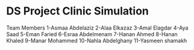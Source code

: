 # DS Project Clinic Simulation 
Team Members
1-Asmaa Abdelaziz 
2-Alaa Elkazaz 
3-Amal Elagdar 
4-Aya Saad 
5-Eman Faried 
6-Esraa Abdelmenam 
7-Hanan Ahmed 
8-Hanan Khaled 
9-Manar Mohammed 
10-Nahla Abdelghany 
11-Yasmeen shamakh 
